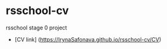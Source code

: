 # rsschool-cv

rsschool stage 0 project

*    [CV link] (https://IrynaSafonava.github.io/rsschool-cv/CV)
